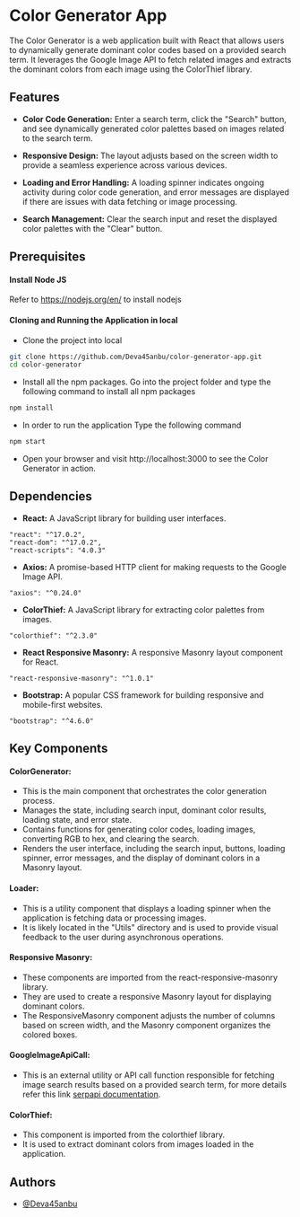 
# Color Generator App

The Color Generator is a web application built with React that allows users to dynamically generate dominant color codes based on a provided search term. It leverages the Google Image API to fetch related images and extracts the dominant colors from each image using the ColorThief library.


## Features

- **Color Code Generation:** Enter a search term, click the "Search" button, and see dynamically generated color palettes based on images related to the search term.

- **Responsive Design:** The layout adjusts based on the screen width to provide a seamless experience across various devices.

- **Loading and Error Handling:** A loading spinner indicates ongoing activity during color code generation, and error messages are displayed if there are issues with data fetching or image processing.

- **Search Management:** Clear the search input and reset the displayed color palettes with the "Clear" button.


## Prerequisites

#### Install Node JS
Refer to https://nodejs.org/en/ to install nodejs


####  Cloning and Running the Application in local

- Clone the project into local

```bash
git clone https://github.com/Deva45anbu/color-generator-app.git
cd color-generator
```

- Install all the npm packages. Go into the project folder and type the following command to install all npm packages

```bash
npm install
```

- In order to run the application Type the following command

```bash
npm start
```

- Open your browser and visit http://localhost:3000 to see the Color Generator in action.

## Dependencies

- **React:** A JavaScript library for building user interfaces.

```
"react": "^17.0.2",
"react-dom": "^17.0.2",
"react-scripts": "4.0.3"
```
- **Axios:** A promise-based HTTP client for making requests to the Google Image API.
```
"axios": "^0.24.0"

```

- **ColorThief:** A JavaScript library for extracting color palettes from images.
```
"colorthief": "^2.3.0"
```
- **React Responsive Masonry:** A responsive Masonry layout component for React.

```
"react-responsive-masonry": "^1.0.1"
```
- **Bootstrap:** A popular CSS framework for building responsive and mobile-first websites.

```
"bootstrap": "^4.6.0"
```
## Key Components

#### ColorGenerator:
- This is the main component that orchestrates the color generation process. 
- Manages the state, including search input, dominant color results, loading state, and error state.
- Contains functions for generating color codes, loading images, converting RGB to hex, and clearing the search.
- Renders the user interface, including the search input, buttons, loading spinner, error messages, and the display of dominant colors in a Masonry layout.

#### Loader:

- This is a utility component that displays a loading spinner when the application is fetching data or processing images.
- It is likely located in the "Utils" directory and is used to provide visual feedback to the user during asynchronous operations.

#### Responsive Masonry:
- These components are imported from the react-responsive-masonry library.
- They are used to create a responsive Masonry layout for displaying dominant colors.
- The ResponsiveMasonry component adjusts the number of columns based on screen width, and the Masonry component organizes the colored boxes.

#### GoogleImageApiCall:
- This is an external utility or API call function responsible for fetching image search results based on a provided search term, for more details refer this link [serpapi documentation](https://serpapi.com/google-images-api).

#### ColorThief:

- This component is imported from the colorthief library.
- It is used to extract dominant colors from images loaded in the application.
## Authors

- [@Deva45anbu](https://github.com/Deva45anbu)

